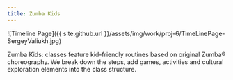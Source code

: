 ```yaml
---
title: Zumba Kids
---
```


![Timeline Page]({{ site.github.url }}/assets/img/work/proj-6/TimeLinePage-SergeyValiukh.jpg)

Zumba Kids: classes feature kid-friendly routines based on original Zumba® choreography. We break down the steps, add games, activities and cultural exploration elements into the class structure.